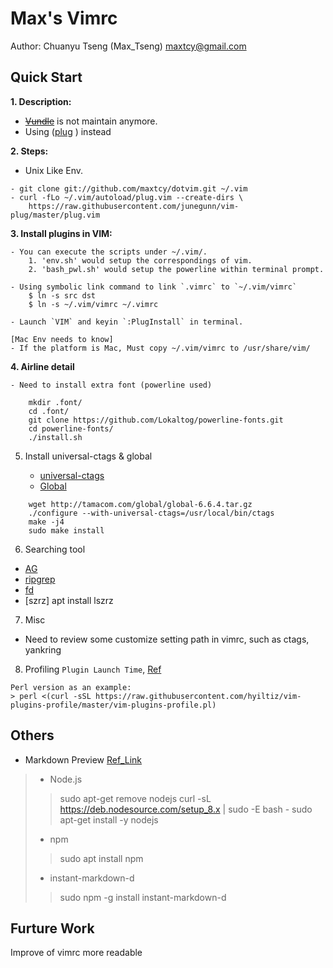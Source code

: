 Max's Vimrc
===========
Author: Chuanyu Tseng (Max_Tseng) <maxtcy@gmail.com>

Quick Start
----------------
**1. Description:**

- [~~Vundle~~](https://github.com/gmarik/Vundle.vim) is not maintain anymore.
- Using ([plug](https://github.com/junegunn/vim-plug) ) instead

**2. Steps:**
- Unix Like Env.
```
- git clone git://github.com/maxtcy/dotvim.git ~/.vim
- curl -fLo ~/.vim/autoload/plug.vim --create-dirs \
	https://raw.githubusercontent.com/junegunn/vim-plug/master/plug.vim
```

**3. Install plugins in VIM:**

	- You can execute the scripts under ~/.vim/.
		1. 'env.sh' would setup the correspondings of vim.
		2. 'bash_pwl.sh' would setup the powerline within terminal prompt.

	- Using symbolic link command to link `.vimrc` to `~/.vim/vimrc`
		$ ln -s src dst
		$ ln -s ~/.vim/vimrc ~/.vimrc

	- Launch `VIM` and keyin `:PlugInstall` in terminal.

	[Mac Env needs to know]
	- If the platform is Mac, Must copy ~/.vim/vimrc to /usr/share/vim/

**4. Airline detail**

	- Need to install extra font (powerline used)

```
	mkdir .font/
	cd .font/
	git clone https://github.com/Lokaltog/powerline-fonts.git
	cd powerline-fonts/
	./install.sh
```

5. Install universal-ctags & global

	- [universal-ctags](https://blog.csdn.net/wanghuasn911/article/details/86851825)
	- [Global](https://github.com/kosaki/gtags/blob/master/INSTALL)


```
	wget http://tamacom.com/global/global-6.6.4.tar.gz
	./configure --with-universal-ctags=/usr/local/bin/ctags
	make -j4
	sudo make install
```

6.	Searching tool
- [AG](https://github.com/ggreer/the_silver_searcher)
- [ripgrep](https://github.com/BurnSushi/ripgrep)
- [fd](https://github.com/sharkdp/fd)
- [szrz] apt install lszrz


7. Misc
- Need to review some customize setting path in vimrc, such as ctags, yankring

8. Profiling `Plugin Launch Time`, [Ref](https://github.com/hyiltiz/vim-plugins-profile)
```
Perl version as an example:
> perl <(curl -sSL https://raw.githubusercontent.com/hyiltiz/vim-plugins-profile/master/vim-plugins-profile.pl)
```

Others
----------
- Markdown Preview [Ref_Link](http://www.jianshu.com/p/24aefcd4ca93)
> - Node.js
>
>> 	sudo apt-get remove nodejs
>>	curl -sL https://deb.nodesource.com/setup_8.x | sudo -E bash -
>>	sudo apt-get install -y nodejs
>
> -  npm
>> 	sudo apt install npm
>
> -  instant-markdown-d
>> 	 sudo npm -g install instant-markdown-d

Furture Work
------------
Improve of vimrc more readable
